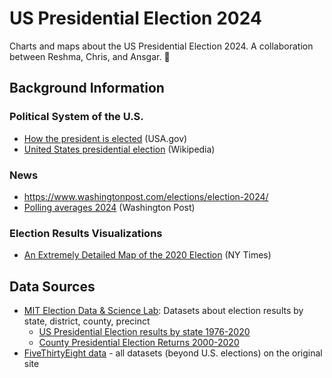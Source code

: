 # US Presidential Election 2024
Charts and maps about the US Presidential Election 2024. A collaboration between Reshma, Chris, and Ansgar. 🤝

## Background Information

### Political System of the U.S.

* [How the president is elected](https://www.usa.gov/election) (USA.gov)
* [United States presidential election](https://en.wikipedia.org/wiki/United_States_presidential_election) (Wikipedia)

### News

* https://www.washingtonpost.com/elections/election-2024/
* [Polling averages 2024](https://www.washingtonpost.com/elections/interactive/2024/presidential-polling-averages/) (Washington Post)

### Election Results Visualizations

* [An Extremely Detailed Map of the 2020 Election](https://www.nytimes.com/interactive/2021/upshot/2020-election-map.html) (NY Times)

## Data Sources

* [MIT Election Data & Science Lab](https://electionlab.mit.edu/data): Datasets about election results by state, district, county, precinct
  * [US Presidential Election results by state 1976-2020](https://dataverse.harvard.edu/dataset.xhtml?persistentId=doi:10.7910/DVN/42MVDX)
  * [County Presidential Election Returns 2000-2020](https://dataverse.harvard.edu/citation?persistentId=doi:10.7910/DVN/VOQCHQ)
* [FiveThirtyEight data](https://data.fivethirtyeight.com/) - all datasets (beyond U.S. elections) on the original site 
